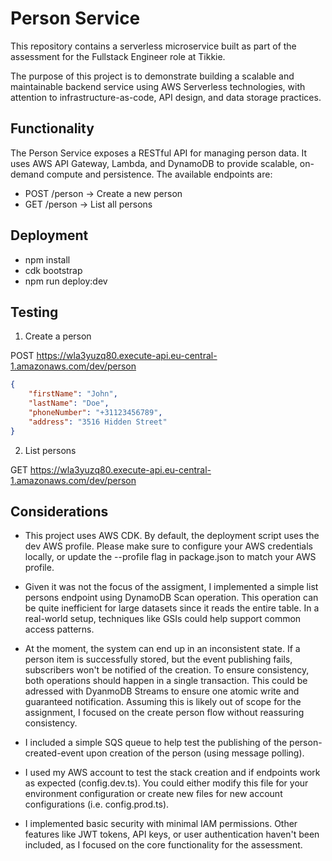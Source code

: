 # Person Service

This repository contains a serverless microservice built as part of the assessment for the Fullstack Engineer role at Tikkie.

The purpose of this project is to demonstrate building a scalable and maintainable backend service using AWS Serverless technologies, with attention to infrastructure-as-code, API design, and data storage practices.

## Functionality

The Person Service exposes a RESTful API for managing person data. It uses AWS API Gateway, Lambda, and DynamoDB to provide scalable, on-demand compute and persistence. The available endpoints are:

- POST /person -> Create a new person
- GET /person -> List all persons


## Deployment
- npm install
- cdk bootstrap
- npm run deploy:dev


## Testing

1. Create a person

POST https://wla3yuzq80.execute-api.eu-central-1.amazonaws.com/dev/person
```json
{
    "firstName": "John",
    "lastName": "Doe",
    "phoneNumber": "+31123456789",
    "address": "3516 Hidden Street"
}
```

2. List persons

GET https://wla3yuzq80.execute-api.eu-central-1.amazonaws.com/dev/person


## Considerations
- This project uses AWS CDK. By default, the deployment script uses the dev AWS profile. Please make sure to configure your AWS credentials locally, or update the --profile flag in package.json to match your AWS profile.

- Given it was not the focus of the assigment, I implemented a simple list persons endpoint using DynamoDB Scan operation. This operation can be quite inefficient for large datasets since it reads the entire table. In a real-world setup, techniques like GSIs could help support common access patterns.

- At the moment, the system can end up in an inconsistent state. If a person item is successfully stored, but the event publishing fails, subscribers won't be notified of the creation.
To ensure consistency, both operations should happen in a single transaction. This could be adressed with DyanmoDB Streams to ensure one atomic write and guaranteed notification. Assuming this is likely out of scope for the assignment, I focused on the create person flow without reassuring consistency.

- I included a simple SQS queue to help test the publishing of the person-created-event upon creation of the person (using message polling).

- I used my AWS account to test the stack creation and if endpoints work as expected (config.dev.ts). You could either modify this file for your environment configuration or create new files for new account configurations (i.e. config.prod.ts).

- I implemented basic security with minimal IAM permissions. Other features like JWT tokens, API keys, or user authentication haven't been included, as I focused on the core functionality for the assessment.

